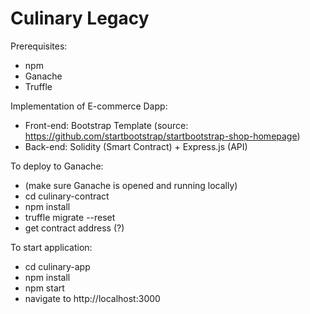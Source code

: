 # Culinary Legacy
Prerequisites:
- npm 
- Ganache
- Truffle 

Implementation of E-commerce Dapp:
- Front-end: Bootstrap Template (source: https://github.com/startbootstrap/startbootstrap-shop-homepage)
- Back-end: Solidity (Smart Contract) + Express.js (API)

To deploy to Ganache:
- (make sure Ganache is opened and running locally)
- cd culinary-contract
- npm install
- truffle migrate --reset 
- get contract address (?)

To start application:
- cd culinary-app
- npm install
- npm start 
- navigate to http://localhost:3000 
